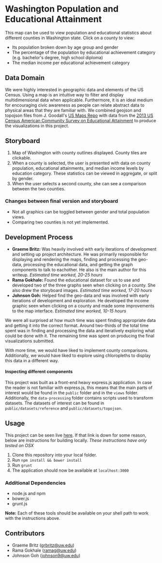 
# Washington Population and Educational Attainment
This map can be used to view population and educational statistics about different counties in Washington state. Click on a county to view:

  -  Its population broken down by age group and gender
  -  The percentage of the population by educational achievement category (e.g. bachelor's degree, high school diploma)
  -  The median income per educational achievement category

## Data Domain
We were highly interested in geographic data and elements of the US Census. Using a map is an intuitive way to filter and display multidimensional data when applicable. Furthermore, it is an ideal medium for encouraging civic awareness as people can relate abstract data to physical areas that they are familiar with. We combined geojson and topojson files from J. Goodall's [US Maps Repo](https://github.com/jgoodall/us-maps) with data from the [2013 US Census American Community Survey on Educational Attainment](http://factfinder.census.gov/faces/tableservices/jsf/pages/productview.xhtml?pid=ACS_13_5YR_S1501&src=pt) to produce the visualizations in this project.


## Storyboard
  1. Map of Washington with county outlines displayed. County tiles are clickable.
  2. When a county is selected, the user is presented with data on county population, educational attainments, and median income levels by education category. These statistics can be viewed in aggregate, or split by gender.
  3. When the user selects a second county, she can see a comparison between the two counties.


### Changes between final version and storyboard
  -  Not all graphics can be toggled between gender and total population views. 
  -  Comparing two counties is not yet implemented.

## Development Process
  - __Graeme Britz:__ Was heavily involved with early iterations of development and setting up project architecture. He was primarily responsible for displaying and rendering the maps, finding and processing the geo-data, processing the educational data, and getting the graph components to talk to eachother. He also is the main author for this writeup. _Estimated time worked, 20-25 hours_
  - __Rama Gokhale:__ Found the educational dataset for us to use and developed two of the three graphs seen when clicking on a county. She also drew the storyboard images. _Estimated time worked, 17-20 hours_
  - __Johnson Goh:__ Helped find the geo-data and was involved with early iterations of development and exploration. He developed the income graphic seen when clicking on a county and made some improvements to the map interface. _Estimated time worked, 10-15 hours_

We were all surprised at how much time was spent finding appropriate data and getting it into the correct format. Around two-thirds of the total time spent was in finding and processing the data and iteratively exploring what could be done with it. The remaining time was spent on producing the final visualizations submitted. 

With more time, we would have liked to implement county comparisons. Additionally, we would have liked to explore using chloropleths to display this data in a different way.


#### Inspecting different components
This project was built as a front-end heavy express.js application. In case the reader is not familiar with express.js, this means that the main parts of interest would be found in the `public` folder and in the `views` folder. Additionally, the `data-processing` folder contains scripts used to transform datasets. The datasets of interest can be found in `public/datasets/reference` and `public/datasets/topojson`.

## Usage
This project can be seen live [here](https://datavis-hw3.herokuapp.com/). If that link is down for some reason, below are instructions for building locally. _These instructions have only tested on OSX_

  1. Clone this repository into your local folder.
  2. Run `npm install && bower install`
  3. Run `grunt`
  4. The application should now be available at `localhost:3000`


### Additional Dependencies
  -  node.js and npm
  -  bower.js
  -  grunt.js

__Note:__ Each of these tools should be available on your shell path to work with the instructions above.


## Contributors
  - Graeme Britz (grbritz@uw.edu)
  - Rama Gokhale (ramag@uw.edu)
  - Johnson Goh (johnson9@uw.edu)